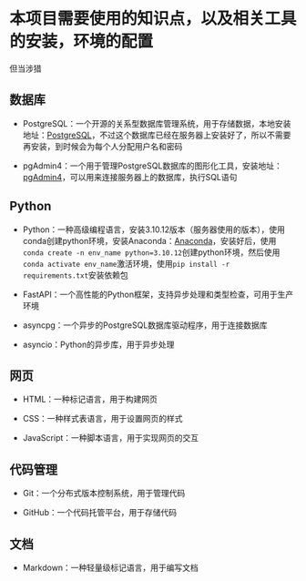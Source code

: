 # 本项目需要使用的知识点，以及相关工具的安装，环境的配置

但当涉猎

## 数据库

- PostgreSQL：一个开源的关系型数据库管理系统，用于存储数据，本地安装地址：[PostgreSQL](https://www.postgresql.org/download/)，不过这个数据库已经在服务器上安装好了，所以不需要再安装，到时候会为每个人分配用户名和密码

- pgAdmin4：一个用于管理PostgreSQL数据库的图形化工具，安装地址：[pgAdmin4](https://www.pgadmin.org/download/)，可以用来连接服务器上的数据库，执行SQL语句

## Python

- Python：一种高级编程语言，安装3.10.12版本（服务器使用的版本），使用conda创建python环境，安装Anaconda：[Anaconda](https://www.anaconda.com/download/success)，安装好后，使用`conda create -n env_name python=3.10.12`创建python环境，然后使用`conda activate env_name`激活环境，使用`pip install -r requirements.txt`安装依赖包

- FastAPI：一个高性能的Python框架，支持异步处理和类型检查，可用于生产环境

- asyncpg：一个异步的PostgreSQL数据库驱动程序，用于连接数据库

- asyncio：Python的异步库，用于异步处理

## 网页

- HTML：一种标记语言，用于构建网页

- CSS：一种样式表语言，用于设置网页的样式

- JavaScript：一种脚本语言，用于实现网页的交互

## 代码管理

- Git：一个分布式版本控制系统，用于管理代码

- GitHub：一个代码托管平台，用于存储代码

## 文档

- Markdown：一种轻量级标记语言，用于编写文档
